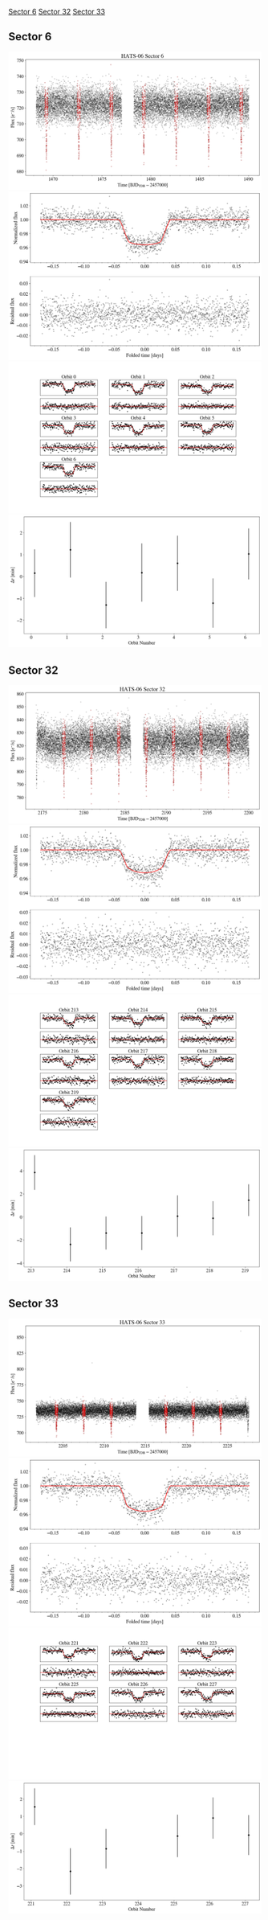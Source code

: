 [Sector 6](#sector6)
[Sector 32](#sector32)
[Sector 33](#sector33)

<a name = "sector6"></a>
## Sector 6
![alt text](/tt/HATS-06_Sector_6/HATS-06_Sector_6_a_TimeSeries.png)
![alt text](/tt/HATS-06_Sector_6/HATS-06_Sector_6_b_FoldedLightCurve.png)
![alt text](/tt/HATS-06_Sector_6/HATS-06_Sector_6_b_IndividualTransitsWithFit.png)
![alt text](/tt/HATS-06_Sector_6/HATS-06_Sector_6_c_TimingResiduals.png)

<a name = "sector32"></a>
## Sector 32
![alt text](/tt/HATS-06_Sector_32/HATS-06_Sector_32_a_TimeSeries.png)
![alt text](/tt/HATS-06_Sector_32/HATS-06_Sector_32_b_FoldedLightCurve.png)
![alt text](/tt/HATS-06_Sector_32/HATS-06_Sector_32_b_IndividualTransitsWithFit.png)
![alt text](/tt/HATS-06_Sector_32/HATS-06_Sector_32_c_TimingResiduals.png)

<a name = "sector33"></a>
## Sector 33
![alt text](/tt/HATS-06_Sector_33/HATS-06_Sector_33_a_TimeSeries.png)
![alt text](/tt/HATS-06_Sector_33/HATS-06_Sector_33_b_FoldedLightCurve.png)
![alt text](/tt/HATS-06_Sector_33/HATS-06_Sector_33_b_IndividualTransitsWithFit.png)
![alt text](/tt/HATS-06_Sector_33/HATS-06_Sector_33_c_TimingResiduals.png)

